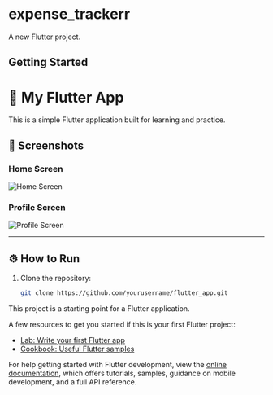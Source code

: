 # expense_trackerr

A new Flutter project.

## Getting Started

# 🚀 My Flutter App

This is a simple Flutter application built for learning and practice.

## 📱 Screenshots

### Home Screen
![Home Screen](assets/screenshots/home.png)

### Profile Screen
![Profile Screen](assets/screenshots/profile.png)

---

## ⚙️ How to Run
1. Clone the repository:
   ```bash
   git clone https://github.com/yourusername/flutter_app.git


This project is a starting point for a Flutter application.

A few resources to get you started if this is your first Flutter project:

- [Lab: Write your first Flutter app](https://docs.flutter.dev/get-started/codelab)
- [Cookbook: Useful Flutter samples](https://docs.flutter.dev/cookbook)

For help getting started with Flutter development, view the
[online documentation](https://docs.flutter.dev/), which offers tutorials,
samples, guidance on mobile development, and a full API reference.

